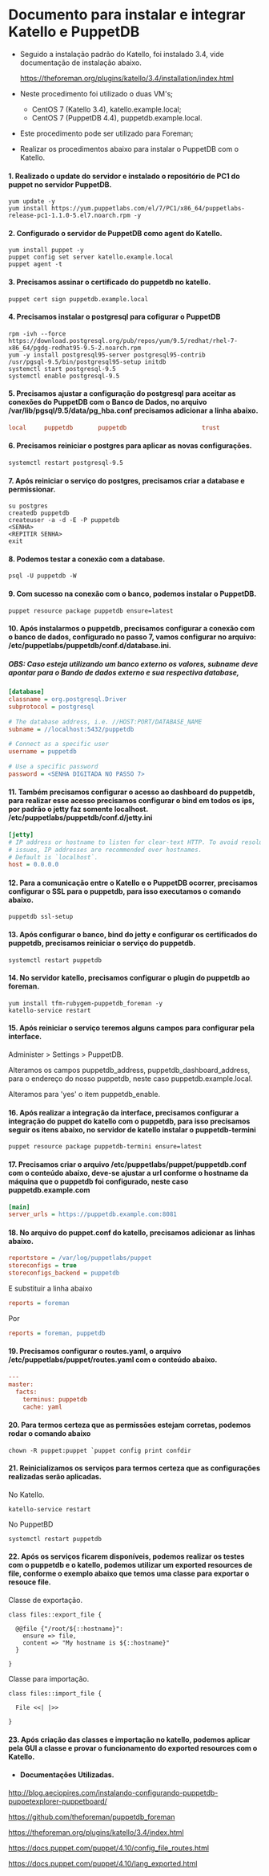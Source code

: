 # Documento para instalar e integrar Katello e PuppetDB

- Seguido a instalação padrão do Katello, foi instalado 3.4, vide documentação de instalação abaixo.

  https://theforeman.org/plugins/katello/3.4/installation/index.html

- Neste procedimento foi utilizado o duas VM's;
  - CentOS 7 (Katello 3.4), katello.example.local;
  - CentOS 7 (PuppetDB 4.4), puppetdb.example.local.
- Este procedimento pode ser utilizado para Foreman;
- Realizar os procedimentos abaixo para instalar o PuppetDB com o Katello.

#### 1. Realizado o update do servidor e instalado o repositório de PC1 do puppet no servidor PuppetDB.
```shell
yum update -y
yum install https://yum.puppetlabs.com/el/7/PC1/x86_64/puppetlabs-release-pc1-1.1.0-5.el7.noarch.rpm -y
```

#### 2. Configurado o servidor de PuppetDB como agent do Katello.
```shell
yum install puppet -y 
puppet config set server katello.example.local
puppet agent -t 
```

#### 3. Precisamos assinar o certificado do puppetdb no katello.
```shell
puppet cert sign puppetdb.example.local
```

#### 4. Precisamos instalar o postgresql para cofigurar o PuppetDB
```shell
rpm -ivh --force https://download.postgresql.org/pub/repos/yum/9.5/redhat/rhel-7-x86_64/pgdg-redhat95-9.5-2.noarch.rpm
yum -y install postgresql95-server postgresql95-contrib
/usr/pgsql-9.5/bin/postgresql95-setup initdb
systemctl start postgresql-9.5
systemctl enable postgresql-9.5
```

#### 5. Precisamos ajustar a configuração do postgresql para aceitar as conexões do PuppetDB com o Banco de Dados, no arquivo  /var/lib/pgsql/9.5/data/pg_hba.conf precisamos adicionar a linha abaixo.
```ini
local     puppetdb       puppetdb                     trust
```

#### 6. Precisamos reiniciar o postgres para aplicar as novas configurações.
```shell
systemctl restart postgresql-9.5
```

#### 7. Após reiniciar o serviço do postgres, precisamos criar a database e permissionar.
```shell
su postgres
createdb puppetdb
createuser -a -d -E -P puppetdb
<SENHA>
<REPITIR SENHA>
exit
```

#### 8. Podemos testar a conexão com a database.
```shell
psql -U puppetdb -W
```

#### 9. Com sucesso na conexão com o banco, podemos instalar o PuppetDB.
```shell
puppet resource package puppetdb ensure=latest
```

#### 10. Após instalarmos o puppetdb, precisamos configurar a conexão com o banco de dados, configurado no passo 7, vamos configurar no arquivo: /etc/puppetlabs/puppetdb/conf.d/database.ini.
##### OBS: Caso esteja utilizando um banco externo os valores, subname deve apontar para o Bando de dados externo e sua respectiva database,
```ini
[database]
classname = org.postgresql.Driver
subprotocol = postgresql
 
# The database address, i.e. //HOST:PORT/DATABASE_NAME
subname = //localhost:5432/puppetdb
 
# Connect as a specific user
username = puppetdb
 
# Use a specific password
password = <SENHA DIGITADA NO PASSO 7>
```

#### 11. Também precisamos configurar o acesso ao dashboard do puppetdb, para realizar esse acesso precisamos configurar o bind em todos os ips, por padrão o jetty faz somente localhost. /etc/puppetlabs/puppetdb/conf.d/jetty.ini
```ini
[jetty]
# IP address or hostname to listen for clear-text HTTP. To avoid resolution
# issues, IP addresses are recommended over hostnames.
# Default is `localhost`.
host = 0.0.0.0
```

#### 12. Para a comunicação entre o Katello e o PuppetDB ocorrer, precisamos configurar o SSL para o puppetdb, para isso executamos o comando abaixo.
```shell
puppetdb ssl-setup
```

#### 13. Após configurar o banco, bind do jetty e configurar os certificados do puppetdb, precisamos reiniciar o serviço do puppetdb.
```shell
systemctl restart puppetdb
```

#### 14. No servidor katello, precisamos configurar o plugin do puppetdb ao foreman.
```shell
yum install tfm-rubygem-puppetdb_foreman -y
katello-service restart
```

#### 15. Após reiniciar o serviço teremos alguns campos para configurar pela interface.
Administer > Settings > PuppetDB.

Alteramos os campos puppetdb_address, puppetdb_dashboard_address, para o endereço do nosso puppetdb, neste caso puppetdb.example.local.

Alteramos para 'yes' o item puppetdb_enable.

#### 16. Após realizar a integração da interface, precisamos configurar a integração do puppet do katello com o puppetdb, para isso precisamos seguir os itens abaixo, no servidor de katello instalar o puppetdb-termini
```shell
puppet resource package puppetdb-termini ensure=latest
```

#### 17. Precisamos criar o arquivo /etc/puppetlabs/puppet/puppetdb.conf com o conteúdo abaixo, deve-se ajustar a url conforme o hostname da máquina que o puppetdb foi configurado, neste caso puppetdb.example.com
```ini
[main]
server_urls = https://puppetdb.example.com:8081
```

#### 18. No arquivo do puppet.conf do katello, precisamos adicionar as linhas abaixo.
```ini
reportstore = /var/log/puppetlabs/puppet
storeconfigs = true
storeconfigs_backend = puppetdb
```
E substituir a linha abaixo
```ini
reports = foreman
```
Por
```ini
reports = foreman, puppetdb
```

#### 19. Precisamos configurar o routes.yaml, o arquivo /etc/puppetlabs/puppet/routes.yaml com o conteúdo abaixo.
```ini
---
master:
  facts:
    terminus: puppetdb
    cache: yaml
```

#### 20. Para termos certeza que as permissões estejam corretas, podemos rodar o comando abaixo
```shell
chown -R puppet:puppet `puppet config print confdir
```

#### 21. Reinicializamos os serviços para termos certeza que as configurações realizadas serão aplicadas.
No Katello.
```shell
katello-service restart
```
No PuppetBD
```shell
systemctl restart puppetdb
```

#### 22. Após os serviços ficarem disponíveis, podemos realizar os testes com o puppetdb e o katello, podemos utilizar um exported resources de file, conforme o exemplo abaixo que temos uma classe para exportar o resouce file.
Classe de exportação.
```puppet
class files::export_file {
 
  @@file {"/root/${::hostname}":
    ensure => file,
    content => "My hostname is ${::hostname}"
  }
 
}
```
Classe para importação.
```puppet
class files::import_file {
 
  File <<| |>>
 
}
```

#### 23. Após criação das classes e importação no katello, podemos aplicar pela GUI a classe e provar o funcionamento do exported resources com o Katello.

- #### Documentações Utilizadas.
http://blog.aeciopires.com/instalando-configurando-puppetdb-puppetexplorer-puppetboard/

https://github.com/theforeman/puppetdb_foreman

https://theforeman.org/plugins/katello/3.4/index.html

https://docs.puppet.com/puppet/4.10/config_file_routes.html

https://docs.puppet.com/puppet/4.10/lang_exported.html
